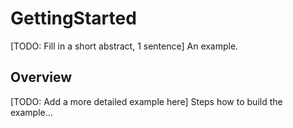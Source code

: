 # GettingStarted

[TODO: Fill in a short abstract, 1 sentence] An example.

## Overview

[TODO: Add a more detailed example here]  Steps how to build the example...
